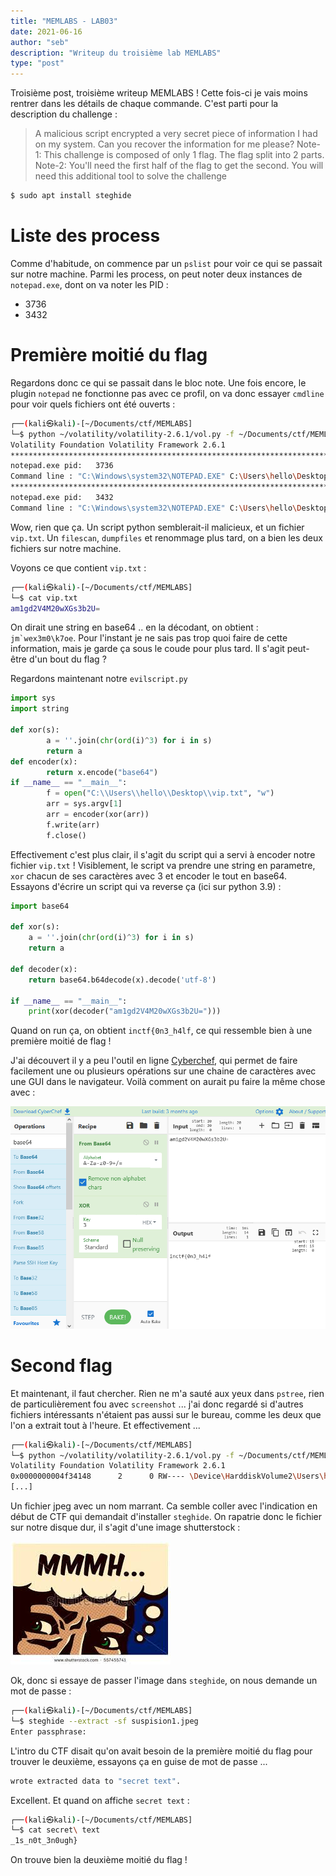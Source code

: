 ```yaml
---
title: "MEMLABS - LAB03"
date: 2021-06-16
author: "seb"
description: "Writeup du troisième lab MEMLABS"
type: "post"
---
```


Troisième post, troisième writeup MEMLABS ! Cette fois-ci je vais moins rentrer dans les détails de chaque commande. C'est parti pour la description du challenge :

>A malicious script encrypted a very secret piece of information I had on my system. Can you recover the information for me please?
>Note-1: This challenge is composed of only 1 flag. The flag split into 2 parts.
>Note-2: You'll need the first half of the flag to get the second.
>You will need this additional tool to solve the challenge

```bash
$ sudo apt install steghide
```

# Liste des process

Comme d'habitude, on commence par un `pslist` pour voir ce qui se passait sur notre machine. Parmi les process, on peut noter deux instances de `notepad.exe`, dont on va noter les PID :

- 3736
- 3432

# Première moitié du flag

Regardons donc ce qui se passait dans le bloc note. Une fois encore, le plugin `notepad` ne fonctionne pas avec ce profil, on va donc essayer `cmdline` pour voir quels fichiers ont été ouverts :

```bash
┌──(kali㉿kali)-[~/Documents/ctf/MEMLABS]
└─$ python ~/volatility/volatility-2.6.1/vol.py -f ~/Documents/ctf/MEMLABS/MemoryDump_Lab3.raw --profile=Win7SP1x86_23418 cmdline -p 3736,3432
Volatility Foundation Volatility Framework 2.6.1
************************************************************************
notepad.exe pid:   3736
Command line : "C:\Windows\system32\NOTEPAD.EXE" C:\Users\hello\Desktop\evilscript.py
************************************************************************
notepad.exe pid:   3432
Command line : "C:\Windows\system32\NOTEPAD.EXE" C:\Users\hello\Desktop\vip.txt
```

Wow, rien que ça. Un script python semblerait-il malicieux, et un fichier `vip.txt`. Un `filescan`, `dumpfiles` et renommage plus tard, on a bien les deux fichiers sur notre machine.

Voyons ce que contient `vip.txt` :

```bash
┌──(kali㉿kali)-[~/Documents/ctf/MEMLABS]
└─$ cat vip.txt                                      
am1gd2V4M20wXGs3b2U=
```
On dirait une string en base64 .. en la décodant, on obtient : ``jm`wex3m0\k7oe``. Pour l'instant je ne sais pas trop quoi faire de cette information, mais je garde ça sous le coude pour plus tard. Il s'agit peut-être d'un bout du flag ?

Regardons maintenant notre `evilscript.py`

```python
import sys
import string

def xor(s):
        a = ''.join(chr(ord(i)^3) for i in s)
        return a
def encoder(x):
        return x.encode("base64")
if __name__ == "__main__":
        f = open("C:\\Users\\hello\\Desktop\\vip.txt", "w")
        arr = sys.argv[1]
        arr = encoder(xor(arr))
        f.write(arr)
        f.close()
```

Effectivement c'est plus clair, il s'agit du script qui a servi à encoder notre fichier `vip.txt` ! Visiblement, le script va prendre une string en parametre, `xor` chacun de ses caractères avec 3 et encoder le tout en base64. Essayons d'écrire un script qui va reverse ça (ici sur python 3.9) :

```python
import base64

def xor(s):
    a = ''.join(chr(ord(i)^3) for i in s)
    return a

def decoder(x):
    return base64.b64decode(x).decode('utf-8')

if __name__ == "__main__":
    print(xor(decoder("am1gd2V4M20wXGs3b2U=")))
```

Quand on run ça, on obtient `inctf{0n3_h4lf`, ce qui ressemble bien à une première moitié de flag !

J'ai découvert il y a peu l'outil en ligne [Cyberchef](https://gchq.github.io/CyberChef/), qui permet de faire facilement une ou plusieurs opérations sur une chaine de caractères avec une GUI dans le navigateur. Voilà comment on aurait pu faire la même chose avec :

![](https://raw.githubusercontent.com/sebescudie/sebescudie.github.io/master/static/images/blog/memlab_03/cyberchef.png)


# Second flag

Et maintenant, il faut chercher. Rien ne m'a sauté aux yeux dans `pstree`, rien de particulièrement fou avec `screenshot` ... j'ai donc regardé si d'autres fichiers intéressants n'étaient pas aussi sur le bureau, comme les deux que l'on a extrait tout à l'heure. Et effectivement ...

```bash
┌──(kali㉿kali)-[~/Documents/ctf/MEMLABS]
└─$ python ~/volatility/volatility-2.6.1/vol.py -f ~/Documents/ctf/MEMLABS/MemoryDump_Lab3.raw --profile=Win7SP1x86_23418 filescan | grep "Desktop"
Volatility Foundation Volatility Framework 2.6.1
0x0000000004f34148      2      0 RW---- \Device\HarddiskVolume2\Users\hello\Desktop\suspision1.jpeg
[...]
```

Un fichier jpeg avec un nom marrant. Ca semble coller avec l'indication en début de CTF qui demandait d'installer `steghide`. On rapatrie donc le fichier sur notre disque dur, il s'agit d'une image shutterstock :

![](https://raw.githubusercontent.com/sebescudie/sebescudie.github.io/master/static/images/blog/memlab_03/suspision1.jpeg)

Ok, donc si essaye de passer l'image dans `steghide`, on nous demande un mot de passe :

```bash
┌──(kali㉿kali)-[~/Documents/ctf/MEMLABS]
└─$ steghide --extract -sf suspision1.jpeg
Enter passphrase: 
```

L'intro du CTF disait qu'on avait besoin de la première moitié du flag pour trouver le deuxième, essayons ça en guise de mot de passe ...

```bash
wrote extracted data to "secret text".
```

Excellent. Et quand on affiche `secret text` :

```bash
┌──(kali㉿kali)-[~/Documents/ctf/MEMLABS]
└─$ cat secret\ text
_1s_n0t_3n0ugh}
```

On trouve bien la deuxième moitié du flag !